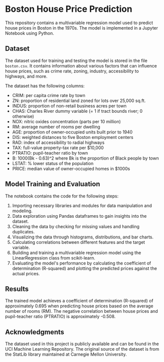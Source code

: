 # Boston House Price Prediction

This repository contains a multivariable regression model used to predict house prices in Boston in the 1970s. The model is implemented in a Jupyter Notebook using Python.

## Dataset
The dataset used for training and testing the model is stored in the file `boston.csv`. It contains information about various factors that can influence house prices, such as crime rate, zoning, industry, accessibility to highways, and more.

The dataset has the following columns:
- CRIM: per capita crime rate by town
- ZN: proportion of residential land zoned for lots over 25,000 sq.ft.
- INDUS: proportion of non-retail business acres per town
- CHAS: Charles River dummy variable (= 1 if tract bounds river; 0 otherwise)
- NOX: nitric oxides concentration (parts per 10 million)
- RM: average number of rooms per dwelling
- AGE: proportion of owner-occupied units built prior to 1940
- DIS: weighted distances to five Boston employment centers
- RAD: index of accessibility to radial highways
- TAX: full-value property-tax rate per $10,000
- PTRATIO: pupil-teacher ratio by town
- B: 1000(Bk - 0.63)^2 where Bk is the proportion of Black people by town
- LSTAT: % lower status of the population
- PRICE: median value of owner-occupied homes in $1000s

## Model Training and Evaluation
The notebook contains the code for the following steps:

1. Importing necessary libraries and modules for data manipulation and modeling.
2. Data exploration using Pandas dataframes to gain insights into the dataset.
3. Cleaning the data by checking for missing values and handling duplicates.
4. Visualizing the data through histograms, distributions, and bar charts.
5. Calculating correlations between different features and the target variable.
6. Building and training a multivariable regression model using the LinearRegression class from scikit-learn.
7. Evaluating the model's performance by calculating the coefficient of determination (R-squared) and plotting the predicted prices against the actual prices.

## Results
The trained model achieves a coefficient of determination (R-squared) of approximately 0.695 when predicting house prices based on the average number of rooms (RM). The negative correlation between house prices and pupil-teacher ratio (PTRATIO) is approximately -0.508.

## Acknowledgments
The dataset used in this project is publicly available and can be found in the UCI Machine Learning Repository. The original source of the dataset is from the StatLib library maintained at Carnegie Mellon University.
